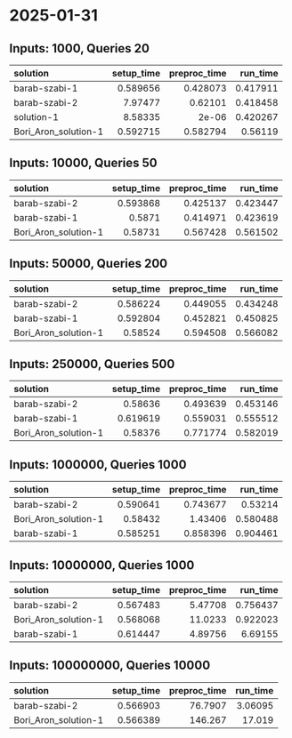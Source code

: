 # 2025-01-31

## Inputs: 1000, Queries 20

| solution             |   setup_time |   preproc_time |   run_time |
|:---------------------|-------------:|---------------:|-----------:|
| barab-szabi-1        |     0.589656 |       0.428073 |   0.417911 |
| barab-szabi-2        |     7.97477  |       0.62101  |   0.418458 |
| solution-1           |     8.58335  |       2e-06    |   0.420267 |
| Bori_Aron_solution-1 |     0.592715 |       0.582794 |   0.56119  |

## Inputs: 10000, Queries 50

| solution             |   setup_time |   preproc_time |   run_time |
|:---------------------|-------------:|---------------:|-----------:|
| barab-szabi-2        |     0.593868 |       0.425137 |   0.423447 |
| barab-szabi-1        |     0.5871   |       0.414971 |   0.423619 |
| Bori_Aron_solution-1 |     0.58731  |       0.567428 |   0.561502 |

## Inputs: 50000, Queries 200

| solution             |   setup_time |   preproc_time |   run_time |
|:---------------------|-------------:|---------------:|-----------:|
| barab-szabi-2        |     0.586224 |       0.449055 |   0.434248 |
| barab-szabi-1        |     0.592804 |       0.452821 |   0.450825 |
| Bori_Aron_solution-1 |     0.58524  |       0.594508 |   0.566082 |

## Inputs: 250000, Queries 500

| solution             |   setup_time |   preproc_time |   run_time |
|:---------------------|-------------:|---------------:|-----------:|
| barab-szabi-2        |     0.58636  |       0.493639 |   0.453146 |
| barab-szabi-1        |     0.619619 |       0.559031 |   0.555512 |
| Bori_Aron_solution-1 |     0.58376  |       0.771774 |   0.582019 |

## Inputs: 1000000, Queries 1000

| solution             |   setup_time |   preproc_time |   run_time |
|:---------------------|-------------:|---------------:|-----------:|
| barab-szabi-2        |     0.590641 |       0.743677 |   0.53214  |
| Bori_Aron_solution-1 |     0.58432  |       1.43406  |   0.580488 |
| barab-szabi-1        |     0.585251 |       0.858396 |   0.904461 |

## Inputs: 10000000, Queries 1000

| solution             |   setup_time |   preproc_time |   run_time |
|:---------------------|-------------:|---------------:|-----------:|
| barab-szabi-2        |     0.567483 |        5.47708 |   0.756437 |
| Bori_Aron_solution-1 |     0.568068 |       11.0233  |   0.922023 |
| barab-szabi-1        |     0.614447 |        4.89756 |   6.69155  |

## Inputs: 100000000, Queries 10000

| solution             |   setup_time |   preproc_time |   run_time |
|:---------------------|-------------:|---------------:|-----------:|
| barab-szabi-2        |     0.566903 |        76.7907 |    3.06095 |
| Bori_Aron_solution-1 |     0.566389 |       146.267  |   17.019   |